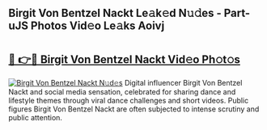 ## Birgit Von Bentzel Nackt Le𝚊k𝚎d N𝚞𝚍es - Part-uJS Photos Vid𝚎o Le𝚊ks Aoivj

# <h2><a href="http://fb3eb4.evod.top/?m=Birgit+Von+Bentzel+Nackt">🔗 👉🔴 Birgit Von Bentzel Nackt Vid𝚎o Ph𝚘t𝚘s</a></h2>

[![Birgit Von Bentzel Nackt N𝚞d𝚎s](https://i.imgur.com/8V9OHl7.gif)](http://fb3eb4.evod.top/?m=Birgit+Von+Bentzel+Nackt)
Digital influencer Birgit Von Bentzel Nackt and social media sensation, celebrated for sharing dance and lifestyle themes through viral dance challenges and short videos. Public figures Birgit Von Bentzel Nackt are often subjected to intense scrutiny and public attention. 

